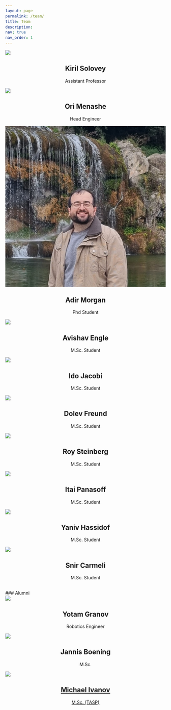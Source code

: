 ```yaml
---
layout: page
permalink: /team/
title: Team
description:
nav: true
nav_order: 1
---
```

<style>
  .grid-item img {
    max-width: 100%;  /* scale down if too wide */
    height: auto;  /* maintain aspect ratio */
    display: block;  /* remove extra space around the image */
  }
</style>

<div class="people">
  <div class="grid">
    <div class="grid-sizer"></div>
      <div class="grid-item">
          <div class="card hoverable">
		  	<a href="http://kirilsol.github.io/" target="_blank">
            <img src="../assets/img/people/kiril_solovey.jpg">
			</a>
            <div class="card-body">
            <center>
              <h2 class="card-title text">Kiril Solovey</h2>
              <p class="card-text">Assistant Professor</p>
            </center>
            </div>
          </div>
    </div>

  <div class="grid-item">
        <div class="card hoverable">
        <a href="https://github.com/orimana2020?tab=repositories" target="_blank">
          <img src="../assets/img/people/ori_menashe.png">
        </a>
          <div class="card-body">
          <center>
            <h2 class="card-title text">Ori Menashe</h2>
            <p class="card-text">Head Engineer</p>
          </center>
          </div>
        </div>
  </div>	

  <div class="grid-item">
        <div class="card hoverable">
          <img src="../assets/img/people/adir_morgan.jpg">
          </a>
          <div class="card-body">
          <center>
            <h2 class="card-title text">Adir Morgan</h2>
            <p class="card-text">Phd Student</p>
          </center>
          </div>
        </div>
  </div>

  <div class="grid-item">
        <div class="card hoverable">
        	<a href="https://www.linkedin.com/in/avishav-engle-4a8316112/" target="_blank">
          <img src="../assets/img/people/avishav_engle.jpg">
          </a>
          <div class="card-body">
          <center>
            <h2 class="card-title text">Avishav Engle</h2>
            <p class="card-text">M.Sc. Student</p>
          </center>
          </div>
        </div>
  </div>

  <div class="grid-item">
        <div class="card hoverable">
          <img src="../assets/img/people/ido_jacobi.png">
          <div class="card-body">
          <center>
            <h2 class="card-title text">Ido Jacobi</h2>
            <p class="card-text">M.Sc. Student</p>
          </center>
          </div>
        </div>
  </div>

  <div class="grid-item">
        <div class="card hoverable">
        	<a href="https://www.linkedin.com/in/dolev-freund-658447250/" target="_blank">
          <img src="../assets/img/people/dolev_freund.png">
          </a>
          <div class="card-body">
          <center>
            <h2 class="card-title text">Dolev Freund</h2>
            <p class="card-text">M.Sc. Student</p>
          </center>
          </div>
        </div>
  </div>

  <div class="grid-item">
        <div class="card hoverable">
          <img src="../assets/img/people/roy_steinberg.png">
          <div class="card-body">
          <center>
            <h2 class="card-title text">Roy Steinberg</h2>
            <p class="card-text">M.Sc. Student</p>
          </center>
          </div>
        </div>
  </div>

  <div class="grid-item">
        <div class="card hoverable">
          <img src="../assets/img/people/itai_panasoff.jpg">
          <div class="card-body">
          <center>
            <h2 class="card-title text">Itai Panasoff</h2>
            <p class="card-text">M.Sc. Student</p>
          </center>
          </div>
        </div>
  </div>



<div class="grid-item">
        <div class="card hoverable">
        <a href="https://il.linkedin.com/in/yaniv-hassidof-7885191b8" target="_blank">
          <img src="../assets/img/people/yaniv_hassidof.png">
          </a>
          <div class="card-body">
          <center>
            <h2 class="card-title text">Yaniv Hassidof</h2>
            <p class="card-text">M.Sc. Student</p>
          </center>
          </div>
        </div>
  </div>

<div class="grid-item">
        <div class="card hoverable">
        <a href="https://www.linkedin.com/in/snir-carmeli-39a41a20a/" target="_blank">
          <img src="../assets/img/people/snir_carmeli.png">
        </a>
          <div class="card-body">
          <center>
            <h2 class="card-title text">Snir Carmeli</h2>
            <p class="card-text">M.Sc. Student</p>
          </center>
          </div>
        </div>
  </div>


  
</div>
</div>

<br />
### Alumni

<div class="people">
  <div class="grid">
    <div class="grid-sizer"></div>
    <div class="grid-item">
        <div class="card hoverable">
        <a href="https://www.linkedin.com/in/yotamgranov" target="_blank">
          <img src="../assets/img/people/yotam_granov.png">
          </a>
          <div class="card-body">
          <center>
            <h2 class="card-title text">Yotam Granov</h2>
            <p class="card-text">Robotics Engineer</p>
          </center>
          </div>
        </div>
  </div>
    <div class="grid-item">
        <div class="card hoverable">
        <a href="https://www.linkedin.com/in/jboening/" target="_blank">
          <img src="../assets/img/people/jannis_boening.jpg">
          </a>
          <div class="card-body">
          <center>
            <h2 class="card-title text">Jannis Boening</h2>
            <p class="card-text">M.Sc. </p>
          </center>
          </div>
        </div>
    </div>
      <div class="grid-item">
        <a href="https://www.linkedin.com/in/michael-ivanov-987312131/" target="_blank">
          <div class="card hoverable">
            <img src="../assets/img/people/michael_ivanov.jpg">
            <div class="card-body">
            <center>
              <h2 class="card-title text">Michael Ivanov</h2>
              <p class="card-text">M.Sc. (TASP)</p>
            </center>
            </div>
          </div>
        </a>
    </div>
</div>
</div>

